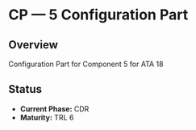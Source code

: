 # CP — 5 Configuration Part

## Overview
Configuration Part for Component 5 for ATA 18

## Status
- **Current Phase:** CDR
- **Maturity:** TRL 6
